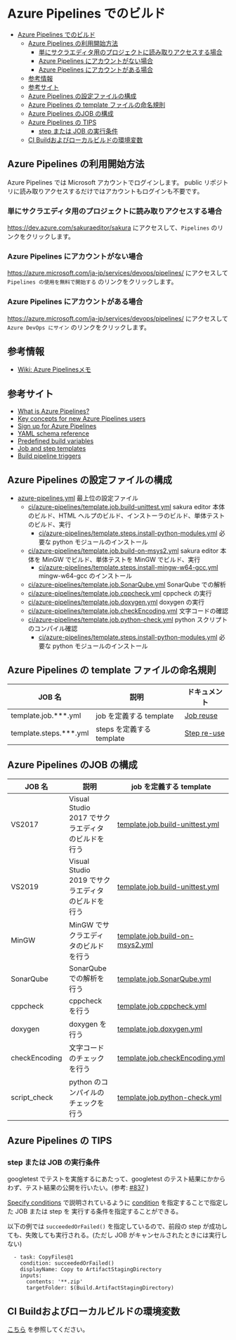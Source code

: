 ﻿# Azure Pipelines でのビルド

<!-- TOC -->

- [Azure Pipelines でのビルド](#azure-pipelines-でのビルド)
  - [Azure Pipelines の利用開始方法](#azure-pipelines-の利用開始方法)
    - [単にサクラエディタ用のプロジェクトに読み取りアクセスする場合](#単にサクラエディタ用のプロジェクトに読み取りアクセスする場合)
    - [Azure Pipelines にアカウントがない場合](#azure-pipelines-にアカウントがない場合)
    - [Azure Pipelines にアカウントがある場合](#azure-pipelines-にアカウントがある場合)
  - [参考情報](#参考情報)
  - [参考サイト](#参考サイト)
  - [Azure Pipelines の設定ファイルの構成](#azure-pipelines-の設定ファイルの構成)
  - [Azure Pipelines の template ファイルの命名規則](#azure-pipelines-の-template-ファイルの命名規則)
  - [Azure Pipelines のJOB の構成](#azure-pipelines-のjob-の構成)
  - [Azure Pipelines の TIPS](#azure-pipelines-の-tips)
    - [step または JOB の実行条件](#step-または-job-の実行条件)
  - [CI Buildおよびローカルビルドの環境変数](#ci-buildおよびローカルビルドの環境変数)

<!-- /TOC -->

## Azure Pipelines の利用開始方法

Azure Pipelines では Microsoft アカウントでログインします。
public リポジトリに読み取りアクセスするだけではアカウントもログインも不要です。

### 単にサクラエディタ用のプロジェクトに読み取りアクセスする場合

https://dev.azure.com/sakuraeditor/sakura にアクセスして、`Pipelines` のリンクをクリックします。

### Azure Pipelines にアカウントがない場合

https://azure.microsoft.com/ja-jp/services/devops/pipelines/ にアクセスして `Pipelines の使用を無料で開始する` のリンクをクリックします。


### Azure Pipelines にアカウントがある場合

https://azure.microsoft.com/ja-jp/services/devops/pipelines/ にアクセスして `Azure DevOps にサイン` のリンクをクリックします。

## 参考情報

- [Wiki: Azure Pipelinesメモ](https://github.com/sakura-editor/sakura/wiki/azure-pipelines%E3%83%A1%E3%83%A2)

## 参考サイト

- [What is Azure Pipelines?](https://docs.microsoft.com/en-us/azure/devops/pipelines/get-started/what-is-azure-pipelines?toc=/azure/devops/pipelines/toc.json&bc=/azure/devops/boards/pipelines/breadcrumb/toc.json&view=azure-devops)
- [Key concepts for new Azure Pipelines users](https://docs.microsoft.com/en-us/azure/devops/pipelines/get-started/key-pipelines-concepts?toc=/azure/devops/pipelines/toc.json&bc=/azure/devops/boards/pipelines/breadcrumb/toc.json&view=azure-devops)
- [Sign up for Azure Pipelines](https://docs.microsoft.com/en-us/azure/devops/pipelines/get-started/what-is-azure-pipelines?toc=/azure/devops/pipelines/toc.json&bc=/azure/devops/boards/pipelines/breadcrumb/toc.json&view=azure-devops)
- [YAML schema reference](https://docs.microsoft.com/en-us/azure/devops/pipelines/yaml-schema?view=azure-devops&tabs=schema)
- [Predefined build variables](https://docs.microsoft.com/en-us/azure/devops/pipelines/build/variables?view=azure-devops&tabs=yaml)
- [Job and step templates](https://docs.microsoft.com/en-us/azure/devops/pipelines/process/templates?view=azure-devops)
- [Build pipeline triggers](https://docs.microsoft.com/en-us/azure/devops/pipelines/build/triggers?view=azure-devops&tabs=yaml)


## Azure Pipelines の設定ファイルの構成

- [azure-pipelines.yml](../../azure-pipelines.yml) 最上位の設定ファイル
  - [ci/azure-pipelines/template.job.build-unittest.yml](template.job.build-unittest.yml) sakura editor 本体のビルド、HTML ヘルプのビルド、インストーラのビルド、単体テストのビルド、実行
    - [ci/azure-pipelines/template.steps.install-python-modules.yml](template.steps.install-python-modules.yml) 必要な python モジュールのインストール
  - [ci/azure-pipelines/template.job.build-on-msys2.yml](template.job.build-on-msys2.yml) sakura editor 本体を MinGW でビルド、単体テストを MinGW でビルド、実行
    - [ci/azure-pipelines/template.steps.install-mingw-w64-gcc.yml](template.steps.install-mingw-w64-gcc.yml) mingw-w64-gcc のインストール
  - [ci/azure-pipelines/template.job.SonarQube.yml](template.job.SonarQube.yml) SonarQube での解析
  - [ci/azure-pipelines/template.job.cppcheck.yml](template.job.cppcheck.yml) cppcheck の実行
  - [ci/azure-pipelines/template.job.doxygen.yml](template.job.doxygen.yml) doxygen の実行
  - [ci/azure-pipelines/template.job.checkEncoding.yml](template.job.checkEncoding.yml) 文字コードの確認
  - [ci/azure-pipelines/template.job.python-check.yml](template.job.python-check.yml) python スクリプトのコンパイル確認
    - [ci/azure-pipelines/template.steps.install-python-modules.yml](template.steps.install-python-modules.yml) 必要な python モジュールのインストール

## Azure Pipelines の template ファイルの命名規則

| JOB 名 | 説明 | ドキュメント |
----|----|----
|template.job.***.yml   | job を定義する template   | [Job reuse](https://docs.microsoft.com/en-us/azure/devops/pipelines/process/templates?view=azure-devops#job-reuse) |
|template.steps.***.yml | steps を定義する template | [Step re-use](https://docs.microsoft.com/en-us/azure/devops/pipelines/process/templates?view=azure-devops#step-re-use) |

## Azure Pipelines のJOB の構成

| JOB 名 | 説明 | job を定義する template |
----|----|----
|VS2017 | Visual Studio 2017 でサクラエディタのビルドを行う | [template.job.build-unittest.yml](template.job.build-unittest.yml) |
|VS2019 | Visual Studio 2019 でサクラエディタのビルドを行う | [template.job.build-unittest.yml](template.job.build-unittest.yml) |
|MinGW | MinGW でサクラエディタのビルドを行う | [template.job.build-on-msys2.yml](template.job.build-on-msys2.yml) |
|SonarQube | SonarQube での解析を行う | [template.job.SonarQube.yml](template.job.SonarQube.yml) |
|cppcheck | cppcheck を行う | [template.job.cppcheck.yml](template.job.cppcheck.yml) |
|doxygen | doxygen  を行う | [template.job.doxygen.yml](template.job.doxygen.yml) |
|checkEncoding | 文字コードのチェックを行う | [template.job.checkEncoding.yml](template.job.checkEncoding.yml) |
|script_check | python のコンパイルのチェックを行う | [template.job.python-check.yml](template.job.python-check.yml) |

## Azure Pipelines の TIPS

### step または JOB の実行条件

googletest でテストを実施するにあたって、googletest のテスト結果にかからわず、テスト結果の公開を行いたい。(参考: [#837](https://github.com/sakura-editor/sakura/pull/837) )

[Specify conditions](https://docs.microsoft.com/en-us/azure/devops/pipelines/process/conditions?view=azure-devops&tabs=yaml) で説明されているように
[condition](https://docs.microsoft.com/en-us/azure/devops/pipelines/process/conditions?view=azure-devops&tabs=yaml) を指定することで指定した JOB または step を
実行する条件を指定することができる。

以下の例では `succeededOrFailed()` を指定しているので、前段の step が成功しても、失敗しても実行される。(ただし JOB がキャンセルされたときには実行しない)

```
  - task: CopyFiles@1
    condition: succeededOrFailed()
    displayName: Copy to ArtifactStagingDirectory
    inputs:
      contents: '**.zip'
      targetFolder: $(Build.ArtifactStagingDirectory)
```

## CI Buildおよびローカルビルドの環境変数

[こちら](../build-envvars.md) を参照してください。
